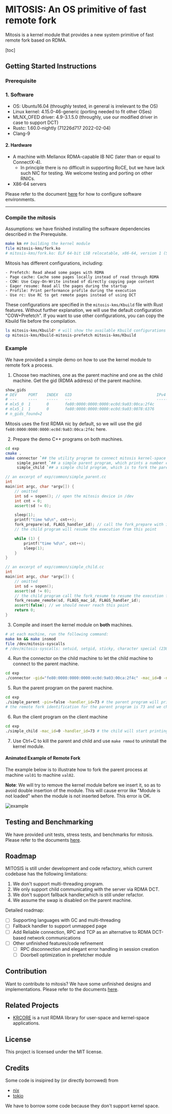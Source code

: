 # MITOSIS: An OS primitive of fast remote fork

Mitosis is a kernel module that provides a new system primitive of fast remote fork based on RDMA.

[toc]

## Getting Started Instructions

### Prerequisite

### 1. Software 

- OS: Ubuntu16.04 (throughly tested, in general is irrelevant to the OS)
- Linux kernel: 4.15.0-46-generic (porting needed to fit other OSes)
- MLNX_OFED driver: 4.9-3.1.5.0 (throughly, use our modified driver in case to support DCT)
- Rustc: 1.60.0-nightly (71226d717 2022-02-04)
- Clang-9

#### 2. Hardware 

- A machine with Mellanox RDMA-capable IB NIC (later than or equal to ConnectX-4). 
  - In principle there is no difficult in supporting RoCE, but we have lack such NIC for testing.  We welcome testing and porting on other RNICs. 
- X86-64 servers 

Please refer to the document [here](./docs/setup.md) for how to configure software environments.

---

### Compile the mitosis

Assumptions: we have finished installing the software dependencies described in the Prerequisite. 

```bash
make km ## building the kernel module
file mitosis-kms/fork.ko
# mitosis-kms/fork.ko: ELF 64-bit LSB relocatable, x86-64, version 1 (SYSV), BuildID[sha1]=xxx, not stripped
```

Mitosis has different configurations, including:

    - Prefetch: Read ahead some pages with RDMA
    - Page cache: Cache some pages locally instead of read through RDMA
    - COW: Use Copy-On-Write instead of directly copying page content
    - Eager resume: Read all the pages during the startup
    - Profile: Print performance profile during the execution
    - Use rc: Use RC to get remote pages instead of using DCT
These configurations are specified in the `mitosis-kms/Kbuild` file with Rust features. Without further explanation, we will use the default configuration "COW+Prefetch". If you want to use other configurations, you can copy the Kbuild file before the compilation.

```bash
ls mitosis-kms/Kbuild* # will show the available Kbuild configurations
cp mitosis-kms/Kbuild-mitosis-prefetch mitosis-kms/Kbuild
```

### Example 

We have provided a simple demo on how to use the kernel module to remote fork a process.

1. Choose two machines, one as the parent machine and one as the child machine. Get the gid (RDMA address) of the parent machine.

```bash
show_gids
# DEV     PORT    INDEX   GID                                     IPv4            VER     DEV
# ---     ----    -----   ---                                     ------------    ---     ---
# mlx5_0  1       0       fe80:0000:0000:0000:ec0d:9a03:00ca:2f4c                 v1
# mlx5_1  1       0       fe80:0000:0000:0000:ec0d:9a03:0078:6376                 v1
# n_gids_found=2
```

Mitosis uses the first RDMA nic by default, so we will use the gid `fe80:0000:0000:0000:ec0d:9a03:00ca:2f4c` here.

2. Prepare the demo C++ programs on both machines.

```bash
cd exp
cmake .
make connector `## the utility program to connect mitosis kernel-space rpc, source code: exp/common/connector.cc` \
     simple_parent `## a simple parent program, which prints a number every second, source code: exp/common/simple_parent.cc` \
     simple_child `## a simple child program, which is to fork the parent program from a remote machine, source code: exp/common/simple_child.cc`
```

```c++
// an excerpt of exp/common/simple_parent.cc
int
main(int argc, char *argv[]) {
    // omitted
    int sd = sopen(); // open the mitosis device in /dev
    int cnt = 0;
    assert(sd != 0);

    sleep(1);
    printf("time %d\n", cnt++);
    fork_prepare(sd, FLAGS_handler_id); // call the fork_prepare with id here
    // the child program will resume the execution from this point

    while (1) {
        printf("time %d\n", cnt++);
        sleep(1);
    }
}

// an excerpt of exp/common/simple_child.cc
int
main(int argc, char *argv[]) {
    // omitted
    int sd = sopen();
    assert(sd != 0);
    // the child program call the fork_resume to resume the execution from the parent program with `handler_id` on machine `mac_id`
    fork_resume_remote(sd, FLAGS_mac_id, FLAGS_handler_id);
    assert(false); // we should never reach this point
    return 0;
}
```

3. Compile and insert the kernel module on **both** machines.

```bash
# at each machine, run the following command: 
make km && make insmod
file /dev/mitosis-syscalls
# /dev/mitosis-syscalls: setuid, setgid, sticky, character special (238/0)
```

4. Run the connector on the child machine to let the child machine to connect to the parent machine.

```bash
cd exp
./connector -gid="fe80:0000:0000:0000:ec0d:9a03:00ca:2f4c" -mac_id=0 -nic_id=0 # this gid is marked as the nic 0 on the machine 0 on the child machine, and we will send connect request to it
```

5. Run the parent program on the parent machine.

```bash
cd exp
./simple_parent -pin=false -handler_id=73 # the parent program will print an increasing counter from 0 repeatedly
# the remote fork identification for the parent program is 73 and we choose to leave the program in the foreground and do not pin it in the kernel
```

6. Run the client program on the client machine

```bash
cd exp
./simple_child -mac_id=0 -handler_id=73 # the child will start printing the counter from 1 as if it has forked the parent program on machine 0 (val01) with id 73 from the point before it starts print the counter 1
```

7. Use Ctrl+C to kill the parent and child and use `make rmmod` to uninstall the kernel module.

#### Animated Example of Remote Fork

The example below is to illustrate how to fork the parent process at machine `val01` to machine `val02`.

**Note**: We will try to remove the kernel module before we insert it, so as to avoid double insertion of the module. This will cause error like "Module is not loaded" when the module is not inserted before. This error is OK.

![example](./docs/example.gif)

## Testing and Benchmarking

We have provided unit tests, stress tests, and benchmarks for mitosis. Please refer to the documents [here](./docs/tests-and-benchmarks.md).

## Roadmap 

MITOSIS is still under development and code refactory, which current codebase has the following limitations:

1. We don't support multi-threading program. 
2. We only support child communicating with the server via RDMA DCT.
3. We don't support fallback handler,which is still under refactor. 
4. We assume the swap is disabled on the parent machine. 

Detailed roadmap: 

- [ ] Supporting languages with GC and multi-threading
- [ ] Fallback handler to support unmapped page 
- [ ] Add Reliable connection, RPC and TCP as an alternative to RDMA DCT-based network communications
- [ ] Other unfinished features/code refinement
    - [ ] RPC disconnection and elegant error handling in session creation
    - [ ] Doorbell optimization in prefetcher module

## Contribution

Want to contribute to mitosis? We have some unfinished designs and implementations. Please refer to the documents [here](docs/contribution/README.md).

## Related Projects

- [KRCORE](https://github.com/SJTU-IPADS/krcore-artifacts) is a rust RDMA library for user-space and kernel-space applications. 

## License
This project is licensed under the MIT license.

## Credits 

Some code is insipired by (or directly borrowed) from

- [nix](https://docs.rs/nix/latest/nix/)
- [tokio](https://tokio.rs)

We have to borrow some code because they don't support kernel space. 
